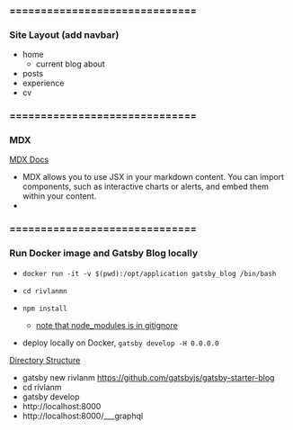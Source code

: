 
### ==============================
### Site Layout (add navbar)
- home
    - current blog about
- posts
- experience
- cv


### ==============================
### MDX

[MDX Docs](https://mdxjs.com/docs/what-is-mdx/)
- MDX allows you to use JSX in your markdown content. You can import components, such as interactive charts or alerts, and embed them within your content. 
- 

### ==============================
### Run Docker image and Gatsby Blog locally
- `docker run -it -v $(pwd):/opt/application gatsby_blog /bin/bash`
- `cd rivlanmn`
- `npm install `
    - [note that node_modules is in gitignore](https://www.reddit.com/r/webdev/comments/jag5f9/starting_out_with_gatsby_some_concerns_about_node/)

- deploy locally on Docker, `gatsby develop -H 0.0.0.0`





[Directory Structure](https://github.com/gatsbyjs/gatsby-starter-blog)
- gatsby new rivlanm https://github.com/gatsbyjs/gatsby-starter-blog
- cd rivlanm   
- gatsby develop
- http://localhost:8000
- http://localhost:8000/___graphql




